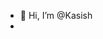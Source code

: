 - 👋 Hi, I’m @Kasish
- 

<!---
Kasish2728/Kasish2728 is a ✨ special ✨ repository because its `README.md` (this file) appears on your GitHub profile.
You can click the Preview link to take a look at your changes.
--->
